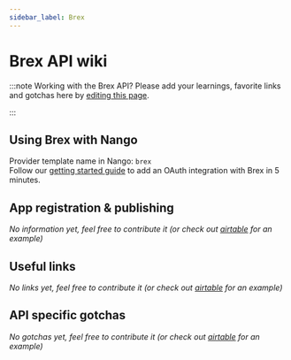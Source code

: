 ```yaml
---
sidebar_label: Brex
---
```

# Brex API wiki

:::note Working with the Brex API?
Please add your learnings, favorite links and gotchas here by [editing this page](https://github.com/nangohq/nango/tree/main/docs/docs/providers/brex.md).  

:::

## Using Brex with Nango
Provider template name in Nango: `brex`  
Follow our [getting started guide](../reference/guide.md) to add an OAuth integration with Brex in 5 minutes.

## App registration & publishing
*No information yet, feel free to contribute it (or check out [airtable](airtable.md) for an example)*


## Useful links
*No links yet, feel free to contribute it (or check out [airtable](airtable.md) for an example)*

## API specific gotchas
*No gotchas yet, feel free to contribute it (or check out [airtable](airtable.md) for an example)*
